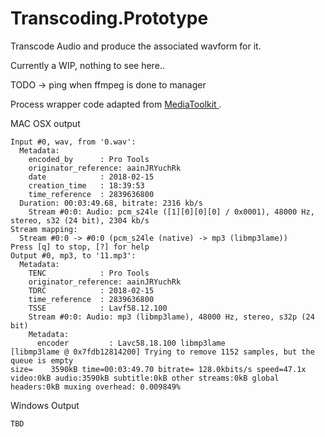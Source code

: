 # Transcoding.Prototype
Transcode Audio and produce the associated wavform for it.

Currently a WIP, nothing to see here..

TODO -> ping when ffmpeg is done to manager

Process wrapper code adapted from [MediaToolkit
](https://github.com/AydinAdn/MediaToolkit).





MAC OSX output 
```Guessed Channel Layout for Input Stream #0.0 : stereo
Input #0, wav, from '0.wav':
  Metadata:
    encoded_by      : Pro Tools
    originator_reference: aainJRYuchRk
    date            : 2018-02-15
    creation_time   : 18:39:53
    time_reference  : 2839636800
  Duration: 00:03:49.68, bitrate: 2316 kb/s
    Stream #0:0: Audio: pcm_s24le ([1][0][0][0] / 0x0001), 48000 Hz, stereo, s32 (24 bit), 2304 kb/s
Stream mapping:
  Stream #0:0 -> #0:0 (pcm_s24le (native) -> mp3 (libmp3lame))
Press [q] to stop, [?] for help
Output #0, mp3, to '11.mp3':
  Metadata:
    TENC            : Pro Tools
    originator_reference: aainJRYuchRk
    TDRC            : 2018-02-15
    time_reference  : 2839636800
    TSSE            : Lavf58.12.100
    Stream #0:0: Audio: mp3 (libmp3lame), 48000 Hz, stereo, s32p (24 bit)
    Metadata:
      encoder         : Lavc58.18.100 libmp3lame
[libmp3lame @ 0x7fdb12814200] Trying to remove 1152 samples, but the queue is empty
size=    3590kB time=00:03:49.70 bitrate= 128.0kbits/s speed=47.1x
video:0kB audio:3590kB subtitle:0kB other streams:0kB global headers:0kB muxing overhead: 0.009849%
```

Windows Output
```
TBD
```